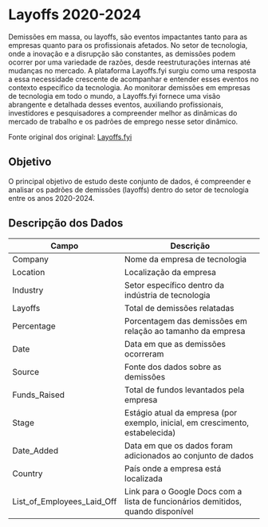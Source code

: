 # Layoffs 2020-2024

Demissões em massa, ou layoffs, são eventos impactantes tanto para as empresas quanto para os profissionais afetados. No setor de tecnologia, onde a inovação e a disrupção são constantes, as demissões podem ocorrer por uma variedade de razões, desde reestruturações internas até mudanças no mercado. A plataforma Layoffs.fyi surgiu como uma resposta a essa necessidade crescente de acompanhar e entender esses eventos no contexto específico da tecnologia. Ao monitorar demissões em empresas de tecnologia em todo o mundo, a Layoffs.fyi fornece uma visão abrangente e detalhada desses eventos, auxiliando profissionais, investidores e pesquisadores a compreender melhor as dinâmicas do mercado de trabalho e os padrões de emprego nesse setor dinâmico.

Fonte original dos original: [Layoffs.fyi](https://layoffs.fyi/)

## Objetivo

O principal objetivo de estudo deste conjunto de dados, é compreender e analisar os padrões de demissões (layoffs) dentro do setor de tecnologia entre os anos 2020-2024.

## Descripção dos Dados

| Campo                      | Descrição                                                                 |
|----------------------------|---------------------------------------------------------------------------|
| Company                    | Nome da empresa de tecnologia                                            |
| Location                   | Localização da empresa                                                   |
| Industry                   | Setor específico dentro da indústria de tecnologia                       |
| Layoffs                    | Total de demissões relatadas                                             |
| Percentage                 | Porcentagem das demissões em relação ao tamanho da empresa               |
| Date                       | Data em que as demissões ocorreram                                      |
| Source                     | Fonte dos dados sobre as demissões                                       |
| Funds_Raised               | Total de fundos levantados pela empresa                                  |
| Stage                      | Estágio atual da empresa (por exemplo, inicial, em crescimento, estabelecida) |
| Date_Added                 | Data em que os dados foram adicionados ao conjunto de dados              |
| Country                    | País onde a empresa está localizada                                     |
| List_of_Employees_Laid_Off | Link para o Google Docs com a lista de funcionários demitidos, quando disponível |
